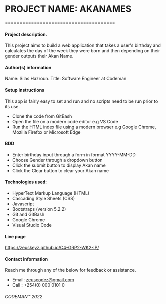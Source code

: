 # PROJECT NAME: AKANAMES #
======================================

#### Project description. ####
This project aims to build a web application that takes a user's birthday and calculates the day of the week they were born and then depending on their gender outputs their Akan Name.

#### Author(s) information ####
Name: Silas Hazroun.
Title: Software Engineer at Codeman

#### Setup instructions ####
This app is fairly easy to set and run and no scripts need to be run prior to its use.
- Clone the code from GitBash
- Open the file on a modern code editor e.g VS Code
- Run the HTML index file using a modern browser e.g Google Chrome, Mozilla Firefox or Microsoft Edge

#### BDD ####
- Enter birthday input through a form in format YYYY-MM-DD
- Choose Gender through a dropdown button
- Click the submit button to display Akan name
- Click the Clear button to clear your Akan name

#### Technologies used: ####
- HyperText Markup Language (HTML)
- Cascading Style Sheets (CSS)
- Javascript
- Bootstraps (version 5.2.2)
- Git and GitBash
- Google Chrome
- Visual Studio Code

#### Live page ####
https://zeuskeyz.github.io/C4-GRP2-WK2-IP/

#### Contact information ####
Reach me through any of the below for feedback or assistance.
- Email: zeuscodez@gmail.com
- Call : +254(0) 000 0101 0


###### CODEMAN™ 2022 ######
